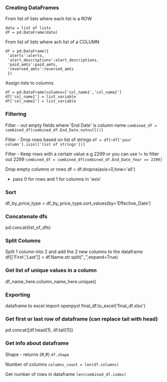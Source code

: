 ### Creating DataFrames
From list of lists where each list is a ROW
```
data = list of lists
df = pd.DataFrame(data)
```

From list of lists where ach list of a COLUMN
```
df = pd.DataFrame({
 'alerts':alerts,
 'alert_descriptions':alert_descriptions,
 'paid_amts':paid_amts,
 'reversed_amts':reversed_amts
 })
```

Assign lists to columns
```
df = pd.DataFrame(columns=['col_name1','col_name2']
df['col_name1'] = list_variable
df['col_name2'] = list_variable
```

### Filtering
Filter - out empty fields where 'End Date' is column name
`combined_df = combined_df[combined_df.End_Date.notnull()]`

Filter - Drop rows based on list of strings
`df = df[~df['your column'].isin(['list of strings'])]`

Filter - Keep rows with a certain value e.g 2299 or you can use != to filter out 2299
`combined_df = combined_df[combined_df.End_Date_Year == 2299]`

Drop empty columns or rows
df = df.dropna(axis=0,how='all')
- pass 0 for rows and 1 for columns in 'axis'

### Sort
 df_by_price_type = df_by_price_type.sort_values(by='Effective_Date')
 
### Concatenate dfs
pd.concat(list_of_dfs)

### Split Columns
Split 1 column into 2 and add the 2 new columns to the dataframe
df[['First','Last']] = df.Name.str.split("_",expand=True) 

### Get list of unique values in a column
df_name_here.column_name_here.unique()

### Exporting 
dataframe to excel
import openpyxl
final_df.to_excel('final_df.xlsx')

### Get first or last row of dataframe (can replace tail with head)
pd.concat([df.head(1), df.tail(1)])

### Get info about dataframe
Shape - returns (#,#)
`df.shape`

Number of columns
`columns_count = len(df.columns)`

Get number of rows in dataframe
`len(combined_df.index)`

